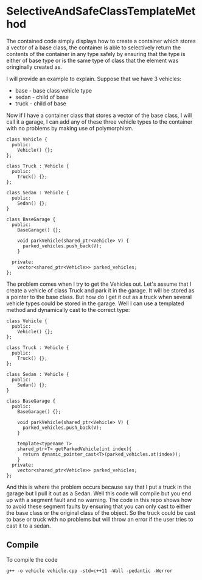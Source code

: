 # SelectiveAndSafeClassTemplateMethod
The contained code simply displays how to create a container which stores a vector of a base class, the container is able to selectively return the contents of the container in any type safely by ensuring that the type is either of base type or is the same type of class that the element was oringinally created as.

I will provide an example to explain. Suppose that we have 3 vehicles:

 * base - base class vehicle type
 * sedan - child of base
 * truck - child of base

Now if I have a container class that stores a vector of the base class, I will call it a garage, I can add any of these three vehicle types to the container with no problems by making use of polymorphism. 

```
class Vehicle {
  public:
    Vehicle() {};
};

class Truck : Vehicle {
  public:
    Truck() {};
};

class Sedan : Vehicle {
  public:
    Sedan() {};
}

class BaseGarage {
  public:
    BaseGarage() {};
    
    void parkVehicle(shared_ptr<Vehicle> V) {
      parked_vehicles.push_back(V);
    }
    
  private:
    vector<shared_ptr<Vehicle>> parked_vehicles;
};

```

The problem comes when I try to get the Vehicles out. Let's assume that I create a vehicle of class Truck and park it in the garage. It will be stored as a pointer to the base class. But how do I get it out as a truck when several vehicle types could be stored in the garage. Well I can use a templated method and dynamically cast to the correct type:

```
class Vehicle {
  public:
    Vehicle() {};
};

class Truck : Vehicle {
  public:
    Truck() {};
};

class Sedan : Vehicle {
  public:
    Sedan() {};
}

class BaseGarage {
  public:
    BaseGarage() {};
    
    void parkVehicle(shared_ptr<Vehicle> V) {
      parked_vehicles.push_back(V);
    }
    
    template<typename T>
    shared_ptr<T> getParkedVehicle(int index){
      return dynamic_pointer_cast<T>(parked_vehicles.at(index));
    }
  private:
    vector<shared_ptr<Vehicle>> parked_vehicles;
};

```

And this is where the problem occurs because say that I put a truck in the garage but I pull it out as a Sedan. Well this code will compile but you end up with a segment fault and no warning. The code in this repo shows how to avoid these segment faults by ensuring that you can only cast to either the base class or the original class of the object. So the truck could be cast to base or truck with no problems but will throw an error if the user tries to cast it to a sedan. 

## Compile

To compile the code 

```
g++ -o vehicle vehicle.cpp -std=c++11 -Wall -pedantic -Werror
```

